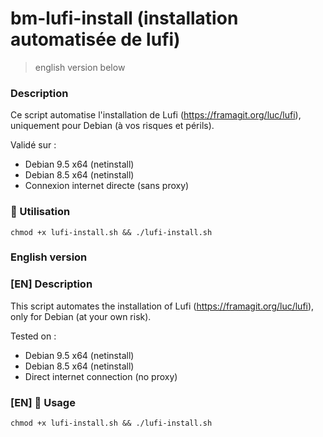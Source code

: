 bm-lufi-install (installation automatisée de lufi)
===

> english version below

### Description
Ce script automatise l'installation de Lufi (https://framagit.org/luc/lufi), uniquement pour Debian (à vos risques et périls).

Validé sur :

- Debian 9.5 x64 (netinstall)
- Debian 8.5 x64 (netinstall)
- Connexion internet directe (sans proxy)

### 🚀 Utilisation
```chmod +x lufi-install.sh && ./lufi-install.sh```

### English version

### [EN] Description
This script automates the installation of Lufi (https://framagit.org/luc/lufi), only for Debian (at your own risk).

Tested on :

- Debian 9.5 x64 (netinstall)
- Debian 8.5 x64 (netinstall)
- Direct internet connection (no proxy)

### [EN] 🚀 Usage
```chmod +x lufi-install.sh && ./lufi-install.sh```